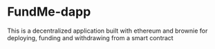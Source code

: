 # FundMe-dapp
This is a decentralized application built with ethereum and brownie for deploying, funding and withdrawing from a smart contract
